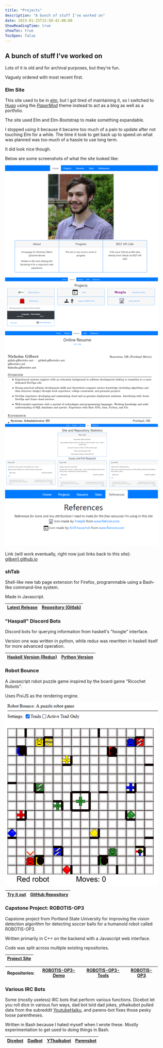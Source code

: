 ```yaml
---
title: "Projects"
description: "A bunch of stuff I've worked on"
date: 2023-01-25T15:50:42-08:00
ShowReadingTime: true
showToc: true
TocOpen: false
---
```


## A bunch of stuff I've worked on
Lots of it is old and for archival purposes, but they're fun. 

Vaguely ordered with most recent first.

### Elm Site
This site used to be in [elm](https://elm-lang.org/), but I got tired of maintaining it, so I switched to [*Hugo*](https://gohugo.io/) using the [*PaperMod*](https://github.com/adityatelange/hugo-PaperMod) theme instead to act as a blog as well as a portfolio.

The site used Elm and Elm-Bootstrap to make something expandable.

I stopped using it because it became too much of a pain to update after not touching Elm for a while. The time it took to get back up to speed on what was planned was too much of a hassle to use long term.

It did look nice though.

Below are some screenshots of what the site looked like:

![](elm1.png#center)
![](elm2.png#center) 
![](elm3.png#center)
![](elm4.png#center)
![](elm5.png#center)

Link (will work eventually, right now just links back to this site): [gilben1.github.io](https://gilben1.github.io)

### shTab
Shell-like new tab page extension for Firefox, programmable using a Bash-like command-line system.

Made in Javascript.

| [Latest Release](https://gitlab.com/gilben/shTab/-/releases/0.6.4) | [Repository (Gitlab)](https://gitlab.com/gilben/shTab) |
| --- | --- |

### "Haspall" Discord Bots
Discord bots for querying information from haskell's "hoogle" interface. 

Version one was written in python, while redux was rewritten in haskell itself for more advanced operation.

| [Haskell Version (Redux)](https://gitlab.com/gilben/haspall-redux) | [Python Version](https://gitlab.com/gilben/haspall) |
| --- | --- |

### Robot Bounce
A Javascript robot puzzle game inspired by the board game "Ricochet Robots".

Uses PixiJS as the rendering engine.

![](robot1.png#center)

| [Try it out](https://gilbertdev.net/robot-bounce/) | [GitHub Repository](https://github.com/gilben1/robot-bounce) |
| --- | --- |

### Capstone Project: ROBOTIS-OP3
Capstone project from Portland State University for improving the vision detection algorithm for detecting soccer balls for a humanoid robot called ROBOTIS-OP3.

Written primarily in C++ on the backend with a Javascript web interface.

Code was split across multiple existing repositories.

| [Project Site](https://capstoneteamd.wixsite.com/home) |
| - |

| Repositories: | [ROBOTIS-OP3-Demo](https://github.com/Sappytomb796/ROBOTIS-OP3-Demo) | [ROBOTIS-OP3-Tools](https://github.com/Sappytomb796/ROBOTIS-OP3-Tools) | [ROBOTIS-OP3](https://github.com/Sappytomb796/ROBOTIS-OP3) |
| - | - | - | - |

### Various IRC Bots
Some (mostly useless) IRC bots that perform various functions. Dicebot let you roll dice in various fun ways, dad bot told dad jokes, ythaikubot pulled data from the subreddit [YoutubeHaiku](https://old.reddit.com/r/YoutubeHaiku), and parens-bot fixes those pesky loose parentheses.

Written in Bash because I hated myself when I wrote these. Mostly experimentation to get used to doing things in Bash.

| [Dicebot](https://gitlab.com/gilben/dicebot) | [Dadbot](https://gitlab.com/gilben/dadbot) | [YThaikubot](https://gitlab.com/gilben/ythaikubot) | [Parensbot](https://gitlab.com/gilben/parens-bot) |
| - | - | - | - |